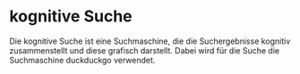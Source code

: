 # kognitive Suche
Die kognitive Suche ist eine Suchmaschine, die die Suchergebnisse kognitiv zusammenstellt und diese grafisch darstellt.
Dabei wird für die Suche die Suchmaschine duckduckgo verwendet.
